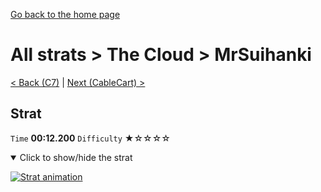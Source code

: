 [Go back to the home page](https://github.com/Doublevil/scbspeedrun)

# All strats > The Cloud > MrSuihanki

[< Back (C7)](https://github.com/Doublevil/scbspeedrun/blob/main/levels/all_lvl/C/C7.md) | [Next (CableCart) >](https://github.com/Doublevil/scbspeedrun/blob/main/levels/all_lvl/C/CableCart.md)

## Strat

`Time` **00:12.200** `Difficulty` ★☆☆☆☆
<details open>
  <summary>Click to show/hide the strat</summary>

  [![Strat animation](https://github.com/Doublevil/scbspeedrun/blob/main/media/levels/C/MrSuihanki_Strat.webp)](https://github.com/Doublevil/scbspeedrun/blob/main/media/levels/C/MrSuihanki_Strat.mp4?raw=true)
</details>
